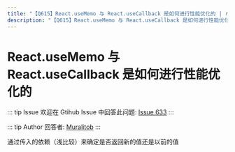```yaml
---
title: "【Q615】React.useMemo 与 React.useCallback 是如何进行性能优化的 | react高频面试题"
description: "【Q615】React.useMemo 与 React.useCallback 是如何进行性能优化的 字节跳动面试题、阿里腾讯面试题、美团小米面试题。"
---
```


# React.useMemo 与 React.useCallback 是如何进行性能优化的

::: tip Issue
欢迎在 Gtihub Issue 中回答此问题: [Issue 633](https://github.com/shfshanyue/Daily-Question/issues/633)
:::

::: tip Author
回答者: [Muralitob](https://github.com/Muralitob)
:::

通过传入的依赖（浅比较）来确定是否返回新的值还是以前的值
